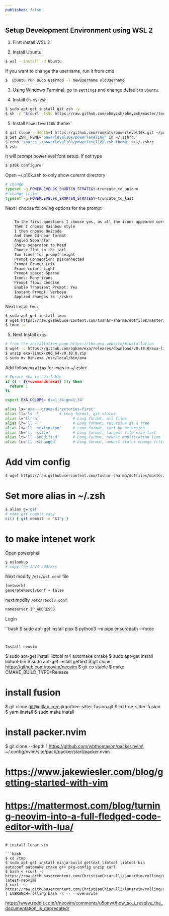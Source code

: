 ```yaml
---
published: false
---
```

## Setup Development Environment using WSL 2


1. First install WSL 2 

2. Install Ubuntu

```bash
$ wsl --install -d Ubuntu
```

If you want to change the username, run it from cmd

```bash
$  ubuntu run sudo usermod -l newUsername oldUsername
```

3. Using Windows Terminal, go to `settings` and change default to `Ubuntu`.

4. Install `Oh-my-zsh`

```bash
$ sudo apt-get install git zsh -y
$ sh -c "$(curl -fsSL https://raw.github.com/ohmyzsh/ohmyzsh/master/tools/install.sh)"

```
5. Install `Powerlevel10k` theme

```bash
$ git clone --depth=1 https://github.com/romkatv/powerlevel10k.git ~/powerlevel10k
$ Set ZSH_THEME="powerlevel10k/powerlevel10k" in ~/.zshrc.
$ echo 'source ~/powerlevel10k/powerlevel10k.zsh-theme' >>~/.zshrc
$ zsh 
```

It will prompt powerlevel font setup. If not type

```bash
$ p10k configure
```

Open ~/.p10k.zsh to only show curernt directory

```bash
# change 
typeset -g POWERLEVEL9K_SHORTEN_STRATEGY=truncate_to_unique
# change it to 
typeset -g POWERLEVEL9K_SHORTEN_STRATEGY=truncate_to_last
```

Next I choose following options for the prompt

```bash

    To the first questions I choose yes, as all the icons appeared correctly.
    Then I choose Rainbow style 
    I then choose Unicode
    And then 24-hour format
    Angled Separator
    Sharp separator to head
    Choose flat to the tail
    Two lines for prompt height
    Prompt Connection: Disconnected
    Prompt Frame: Left
    Frame color: Light
    Prompt space: Sparse
    Icons: Many icons 
    Prompt flow: Concise 
    Enable Transient Prompt: Yes 
    Instant Prompt: Verbose
    Applied changes to ./zshrc
```

Next Install `tmux`

```bash
$ sudo apt-get install tmux 
$ wget https://raw.githubusercontent.com/tushar-sharma/dotfiles/master/.tmux.conf
$ tmux -u
```

5. Next Install `exas` 

```bash
# from the installation page https://the.exa.website/#installation
$ wget -c https://github.com/ogham/exa/releases/download/v0.10.0/exa-linux-x86_64-v0.10.0.zip
$ unzip exa-linux-x86_64-v0.10.0.zip
$ sudo mv bin/exa /usr/local/bin/exa
```

Add following `alias` for exas in ~/.zshrc

```bash
# Ensure exa is available
if (( ! ${+commands[exa]} )); then
  return 1
fi

export EXA_COLORS='da=1;34:gm=1;34'

alias ls='exa --group-directories-first'
alias ll='ls -l'        # Long format, git status
alias l='ll -a'               # Long format, all files
alias lr='ll -T'              # Long format, recursive as a tree
alias lx='ll -sextension'     # Long format, sort by extension
alias lk='ll -ssize'          # Long format, largest file size last
alias lt='ll -smodified'      # Long format, newest modification time last
alias lc='ll -schanged'       # Long format, newest status change (ctime) last
```
# Add vim config

```bash
$ wget https://raw.githubusercontent.com/tushar-sharma/dotfiles/master/.vimrc
```

# Set more alias in ~/.zsh 

```bash
$ alias g='git'
# make git commit easy
ci() { git commit -m "$1"; }

```


# to make intenet work 

Open powershell

```bash
$ nslookup
# copy the IPV4 address
```

Next modify `/etc/wsl.conf` file

```bash
[network]                                                                        
generateResolvConf = false
```

next modify `/etc/resolv.conf`


```bash
nameserver IP_ADDRESSS
```


Login 

``bash
$ sudo apt-get install pipx
$ python3 -m pipx ensurepath --force
```


Install neovim 

```
$ sudo apt-get install libtool m4 automake cmake
$ sudo apt-get install libtool-bin
$ sudo apt-get install gettext
$ git clone https://github.com/neovim/neovim
$ git co stable
$ make CMAKE_BUILD_TYPE=Release
# install fusion
$ git clone git@gitlab.com:jirgn/tree-sitter-fusion.git 
$ cd tree-sitter-fusion
$ yarn iinstall 
$ sudo make install
# install packer.nvim
$ git clone --depth 1 https://github.com/wbthomason/packer.nvim\
 ~/.config/nvim/site/pack/packer/start/packer.nvim
# https://www.jakewiesler.com/blog/getting-started-with-vim
# https://mattermost.com/blog/turning-neovim-into-a-full-fledged-code-editor-with-lua/
```

# install lunar vim

```bash
$ cd /tmp
$ sudo apt-get install ninja-build gettext libtool libtool-bin autoconf automake cmake g++ pkg-config unzip curl
$ bash < (curl -s https://raw.githubusercontent.com/ChristianChiarulli/LunarVim/rolling/utils/bin/install-latest-neovim)
$ curl -s https://raw.githubusercontent.com/ChristianChiarulli/lunarvim/rolling/utils/installer/install.sh | LVBRANCH=rolling bash -s -- --overwrite
```

https://www.reddit.com/r/neovim/comments/u5onwt/how_so_i_resolve_the_documentation_is_deprecated/
